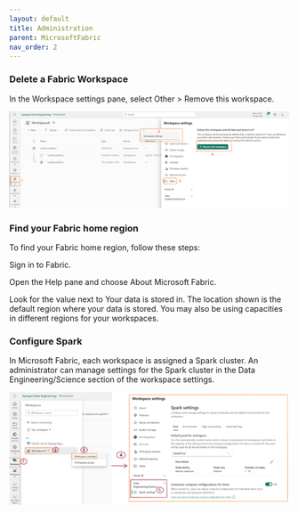 ```yaml
---
layout: default
title: Administration
parent: MicrosoftFabric
nav_order: 2
---
```


### Delete a Fabric Workspace

In the Workspace settings pane, select Other > Remove this workspace.

![alt text](image-11.png)


### Find your Fabric home region

To find your Fabric home region, follow these steps:

Sign in to Fabric.

Open the Help pane and choose About Microsoft Fabric.


Look for the value next to Your data is stored in. The location shown is the default region where your data is stored. You may also be using capacities in different regions for your workspaces.

### Configure Spark

In Microsoft Fabric, each workspace is assigned a Spark cluster. An administrator can manage settings for the Spark cluster in the Data Engineering/Science section of the workspace settings.

![alt text](image-19.png)
